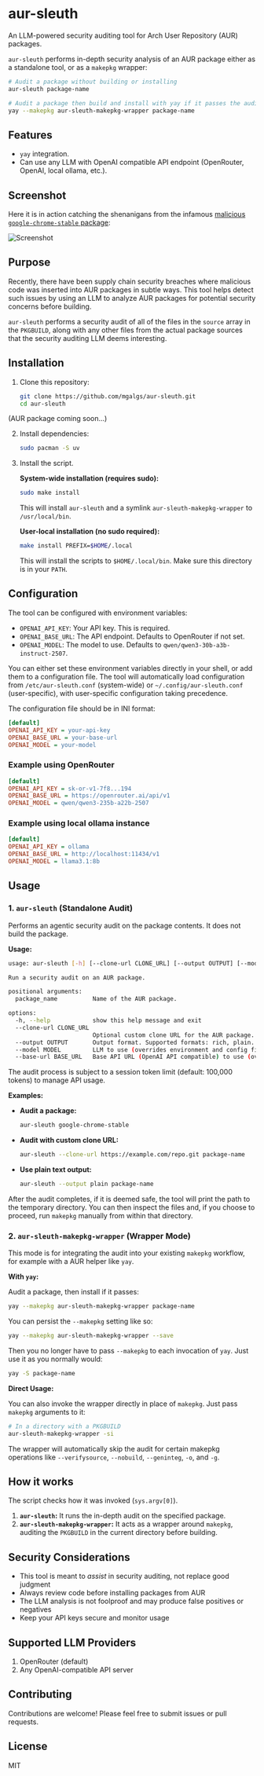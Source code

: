 # aur-sleuth

An LLM-powered security auditing tool for Arch User Repository (AUR) packages.

`aur-sleuth` performs in-depth security analysis of an AUR package either as a
standalone tool, or as a `makepkg` wrapper:

```bash
# Audit a package without building or installing
aur-sleuth package-name

# Audit a package then build and install with yay if it passes the audit
yay --makepkg aur-sleuth-makepkg-wrapper package-name
```

## Features

- `yay` integration.
- Can use any LLM with OpenAI compatible API endpoint (OpenRouter, OpenAI, local
  ollama, etc.).

## Screenshot

Here it is in action catching the shenanigans from the infamous [malicious `google-chrome-stable` package](https://www.reddit.com/r/archlinux/comments/1me632m/is_this_another_aur_infect_package/):

![Screenshot](./screenshot.png)

## Purpose

Recently, there have been supply chain security breaches where malicious
code was inserted into AUR packages in subtle ways. This tool helps detect
such issues by using an LLM to analyze AUR packages for potential
security concerns before building.

`aur-sleuth` performs a security audit of all of the files in the `source` array in
the `PKGBUILD`, along with any other files from the actual package sources that the
security auditing LLM deems interesting.

## Installation

1. Clone this repository:
   ```bash
   git clone https://github.com/mgalgs/aur-sleuth.git
   cd aur-sleuth
   ```

(AUR package coming soon...)

2. Install dependencies:
   ```bash
   sudo pacman -S uv
   ```

3. Install the script.

   **System-wide installation (requires sudo):**
   ```bash
   sudo make install
   ```
   This will install `aur-sleuth` and a symlink `aur-sleuth-makepkg-wrapper` to `/usr/local/bin`.

   **User-local installation (no sudo required):**
   ```bash
   make install PREFIX=$HOME/.local
   ```
   This will install the scripts to `$HOME/.local/bin`. Make sure this directory is in your `PATH`.

## Configuration

The tool can be configured with environment variables:

- `OPENAI_API_KEY`: Your API key. This is required.
- `OPENAI_BASE_URL`: The API endpoint. Defaults to OpenRouter if not set.
- `OPENAI_MODEL`: The model to use. Defaults to `qwen/qwen3-30b-a3b-instruct-2507`.

You can either set these environment variables directly in your shell, or add them to
a configuration file. The tool will automatically load configuration from
`/etc/aur-sleuth.conf` (system-wide) or `~/.config/aur-sleuth.conf` (user-specific),
with user-specific configuration taking precedence.

The configuration file should be in INI format:

```ini
[default]
OPENAI_API_KEY = your-api-key
OPENAI_BASE_URL = your-base-url
OPENAI_MODEL = your-model
```

### Example using OpenRouter

```ini
[default]
OPENAI_API_KEY = sk-or-v1-7f8...194
OPENAI_BASE_URL = https://openrouter.ai/api/v1
OPENAI_MODEL = qwen/qwen3-235b-a22b-2507
```

### Example using local ollama instance

```ini
[default]
OPENAI_API_KEY = ollama
OPENAI_BASE_URL = http://localhost:11434/v1
OPENAI_MODEL = llama3.1:8b
```

## Usage

### 1. `aur-sleuth` (Standalone Audit)

Performs an agentic security audit on the package contents. It does not build the
package.

**Usage:**
```bash
usage: aur-sleuth [-h] [--clone-url CLONE_URL] [--output OUTPUT] [--model MODEL] [--base-url BASE_URL] package_name

Run a security audit on an AUR package.

positional arguments:
  package_name          Name of the AUR package.

options:
  -h, --help            show this help message and exit
  --clone-url CLONE_URL
                        Optional custom clone URL for the AUR package. Defaults to https://aur.archlinux.org/{package_name}.git.
  --output OUTPUT       Output format. Supported formats: rich, plain. Defaults to rich.
  --model MODEL         LLM to use (overrides environment and config file settings)
  --base-url BASE_URL   Base API URL (OpenAI API compatible) to use (overrides environment and config file settings)
```

The audit process is subject to a session token limit (default: 100,000 tokens) to manage API usage.

**Examples:**

- **Audit a package:**
  ```bash
  aur-sleuth google-chrome-stable
  ```

- **Audit with custom clone URL:**
  ```bash
  aur-sleuth --clone-url https://example.com/repo.git package-name
  ```

- **Use plain text output:**
  ```bash
  aur-sleuth --output plain package-name
  ```

After the audit completes, if it is deemed safe, the tool will print the
path to the temporary directory. You can then inspect the files and, if you
choose to proceed, run `makepkg` manually from within that directory.

### 2. `aur-sleuth-makepkg-wrapper` (Wrapper Mode)

This mode is for integrating the audit into your existing `makepkg`
workflow, for example with a AUR helper like `yay`.

**With `yay`:**

Audit a package, then install if it passes:

```bash
yay --makepkg aur-sleuth-makepkg-wrapper package-name
```

You can persist the `--makepkg` setting like so:

```bash
yay --makepkg aur-sleuth-makepkg-wrapper --save
```

Then you no longer have to pass `--makepkg` to each invocation of `yay`. Just use it
as you normally would:

```bash
yay -S package-name
```

**Direct Usage:**

You can also invoke the wrapper directly in place of `makepkg`. Just pass `makepkg`
arguments to it:

```bash
# In a directory with a PKGBUILD
aur-sleuth-makepkg-wrapper -si
```

The wrapper will automatically skip the audit for certain makepkg operations like
`--verifysource`, `--nobuild`, `--geninteg`, `-o`, and `-g`.

## How it works

The script checks how it was invoked (`sys.argv[0]`).
1.  **`aur-sleuth`:** It runs the in-depth audit on the specified package.
2.  **`aur-sleuth-makepkg-wrapper`:** It acts as a wrapper around `makepkg`, auditing the `PKGBUILD` in the current directory before building.

## Security Considerations

- This tool is meant to *assist* in security auditing, not replace good judgment
- Always review code before installing packages from AUR
- The LLM analysis is not foolproof and may produce false positives or negatives
- Keep your API keys secure and monitor usage

## Supported LLM Providers

1. OpenRouter (default)
2. Any OpenAI-compatible API server

## Contributing

Contributions are welcome! Please feel free to submit issues or pull requests.

## License

MIT
